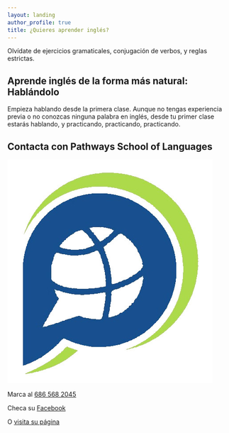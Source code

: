 ```yaml
---
layout: landing
author_profile: true
title: ¿Quieres aprender inglés?
---
```


Olvídate de ejercicios gramaticales, conjugación de verbos, y reglas estrictas.

## Aprende inglés de la forma más natural: Hablándolo

Empieza hablando desde la primera clase. Aunque no tengas experiencia previa o no conozcas ninguna palabra en inglés, desde tu primer clase estarás hablando, y practicando, practicando, practicando.

## Contacta con Pathways School of Languages

![](/assets/img/icono-pathways.jpg)

<p><i class="fas fa-phone-square" aria-hidden="true"></i> Marca al <a style="text-decoration:underline;" href="tel:+526865682045">686 568 2045</a></p><p><i class="fas fa-thumbs-up" aria-hidden="true"></i> Checa su <a style="text-decoration:underline;" href="https://www.facebook.com/EscuelaPathways/">Facebook</a></p><p><i class="fas fa-globe" aria-hidden="true"></i> O <a style="text-decoration:underline;" href="http://escuelapathways.com/">visita su página</a></p>